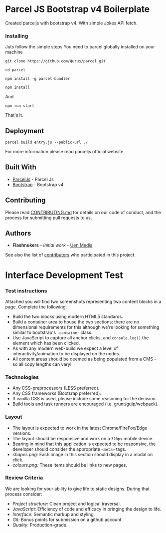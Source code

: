 # Parcel JS Bootstrap v4 Boilerplate

Created parceljs with bootstrap v4. With simple Jokes API fetch.


### Installing

Juts follow the simple steps
You need to parcel globally installed on your machine

```
git clone https://github.com/Qurus/parcel.git
```
```
cd parcel
```

```
npm install -g parcel-bundler
```

```
npm install
```

And

```
npm run start
```

That's it.


## Deployment

```
parcel build entry.js --public-url ./
```
For more information please read parceljs official website.

## Built With

* [ParcelJs](https://parceljs.org/getting_started.html) - Parcel Js
* [Bootstrap](https://getbootstrap.com/) - Bootstrap v4

## Contributing

Please read [CONTRIBUTING.md](https://gist.github.com/Qurus/304bd6e1c091f79b076a562a191eeb58) for details on our code of conduct, and the process for submitting pull requests to us.


## Authors

* **Flashnukers** - *Initial work* - [Uen Media](https://github.com/Qurus)

See also the list of [contributors](https://github.com/Qurus/parcel/contributors) who participated in this project.



# Interface Development Test
### Test instructions
Attached you will find two screenshots representing two content blocks in a page. Complete the following:
* Build the two blocks using modern HTML5 standards.
* Build a container area to house the two sections; there are no dimensional requirements for this although we're looking for something similar to bootstrap's `.container` class.
* Use JavaScript to capture all anchor clicks, and `console.log()` the element which has been clicked.
* As with any modern web-build we expect a level of interactivity/animation to be displayed on the nodes.
* All content areas should be deemed as being populated from a CMS - so all copy lengths can vary!

### Technologies
* Any CSS-preprocessors (LESS preferred).
* Any CSS frameworks (Bootsrap preferred).
* If vanilla CSS is used, please include some reasoning for the decision.
* Build tools and task runners are encouraged (i.e. grunt/gulp/webpack).

### Layout
* The layout is expected to work in the latest Chrome/FireFox/Edge versions.
* The layout should be responsive and work on a `320px` mobile device.
* Bearing in mind that this application is expected to be responsive, the developer should consider the appropriate `<meta>` tags.
* *shapes.png:* Each image in this section should display in a modal on click.
* *colours.png:* These items should be links to new pages.

### Review Criteria
We are looking for your ability to give life to static designs. During that process consider:
* *Project structure:* Clean project and logical traversal.
* *JavaScript:* Efficiency of code and efficacy in bringing the design to life.
* *Interface:* Semantic markup and styling.
* *Git:* Bonus points for submission on a github account.
* *Quality:* Production-grade.
